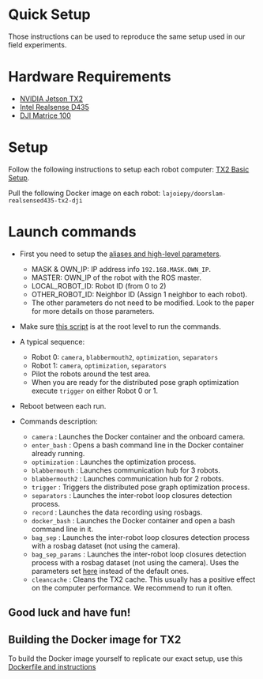 # Quick Setup
Those instructions can be used to reproduce the same setup used in our field 
experiments.

# Hardware Requirements
- [NVIDIA Jetson TX2](https://developer.nvidia.com/embedded/jetson-tx2)
- [Intel Realsense D435](https//www.intelrealsense.com/depth-camera-d435/)
- [DJI Matrice 100](https://www.dji.com/ca/matrice100?gclid=CjwKCAiA8qLvBRAbEiwAE_ZzPUsslCzK26_TNCYhazw-pswp8oyLU29d8VnYrAOUlDPAR7XsSxS3gxoC0noQAvD_BwE)

<!-- Computer basic setup (link to other file) -->
# Setup 
Follow the following instructions to setup each robot computer:
[TX2 Basic Setup](tx2_setup.md).

<!-- Pull docker images -->
Pull the following Docker image on each robot: `lajoiepy/doorslam-realsensed435-tx2-dji`

# Launch commands
<!-- Install bash commands -->
- First you need to setup the [aliases and high-level parameters](../tx2-setup/docker/instructions.md).
    - MASK & OWN_IP: IP address info `192.168.MASK.OWN_IP`.
    - MASTER: OWN_IP of the robot with the ROS master.
    - LOCAL_ROBOT_ID: Robot ID (from 0 to 2)
    - OTHER_ROBOT_ID: Neighbor ID (Assign 1 neighbor to each robot).
    - The other parameters do not need to be modified. Look to the paper for more details on those parameters.


- Make sure [this script](../tx2-setup/docker/entrypoint.sh) is at the root level to run the commands.

- A typical sequence:
    - Robot 0: `camera`, `blabbermouth2`, `optimization`, `separators`
    - Robot 1: `camera`, `optimization`, `separators`
    - Pilot the robots around the test area.
    - When you are ready for the distributed pose graph optimization execute `trigger` on either Robot 0 or 1.

- Reboot between each run.

- Commands description:
    - `camera` : Launches the Docker container and the onboard camera.
    - `enter_bash` : Opens a bash command line in the Docker container already running.
    - `optimization` : Launches the optimization process.
    - `blabbermouth` : Launches communication hub for 3 robots.
    - `blabbermouth2` : Launches communication hub for 2 robots.
    - `trigger` : Triggers the distributed pose graph optimization process.
    - `separators` : Launches the inter-robot loop closures detection process.
    - `record` : Launches the data recording using rosbags.
    - `docker_bash` : Launches the Docker container and open a bash command line in it.
    - `bag_sep` : Launches the inter-robot loop closures detection process with a rosbag dataset (not using the camera).
    - `bag_sep_params` : Launches the inter-robot loop closures detection process with a rosbag dataset (not using the camera). Uses the parameters set [here](../tx2-setup/docker/aliases.txt) instead of the default ones.
    - `cleancache` : Cleans the TX2 cache. This usually has a positive effect on the computer performance. We recommend to run it often.

## Good luck and have fun!

## Building the Docker image for TX2
To build the Docker image yourself to replicate our exact setup, use this
[Dockerfile and instructions](https://github.com/MISTLab/DOOR-SLAM/tree/master/tx2-setup/docker)

